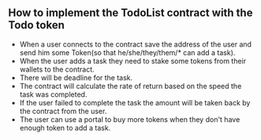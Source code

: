 ## How to implement the TodoList contract with the Todo token

- When a user connects to the contract save the address of the user and send him some Token(so that he/she/they/them/* can add a task).
- When the user adds a task they need to stake some tokens from their wallets to the contract.
- There will be deadline for the task.
- The contract will calculate the rate of return based on the speed the task was completed.
- If the user failed to complete the task the amount will be taken back by the contract from the user.
- The user can use a portal to buy more tokens when they don't have enough token to add a task.

